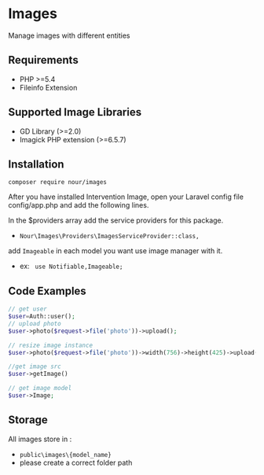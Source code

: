 # Images
Manage images with different entities

## Requirements
- PHP >=5.4
- Fileinfo Extension

## Supported Image Libraries

- GD Library (>=2.0)
- Imagick PHP extension (>=6.5.7)

## Installation
`composer require nour/images`

After you have installed Intervention Image, open your Laravel config file config/app.php and add the following lines.

In the $providers array add the service providers for this package.

- `Nour\Images\Providers\ImagesServiceProvider::class,`

add `Imageable` in each model you want use image manager with it.
- ex: ` use Notifiable,Imageable;`
## Code Examples

```php
// get user
$user=Auth::user(); 
// upload photo
$user->photo($request->file('photo'))->upload();

// resize image instance
$user->photo($request->file('photo'))->width(756)->height(425)->upload();

//get image src
$user->getImage()

// get image model
$user->Image;
```

## Storage
All images store in :
- `public\images\{model_name}`
- please create a correct folder path

